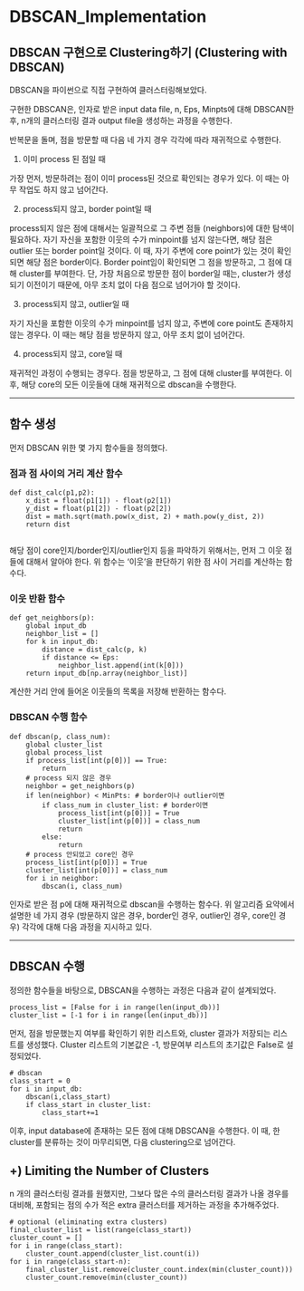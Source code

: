 # DBSCAN_Implementation
## DBSCAN 구현으로 Clustering하기 (Clustering with DBSCAN)

DBSCAN을 파이썬으로 직접 구현하여 클러스터링해보았다.

구현한 DBSCAN은, 인자로 받은 input data file, n, Eps, Minpts에 대해 DBSCAN한 후, n개의 클러스터링 결과 output file을 생성하는 과정을 수행한다.

반복문을 돌며, 점을 방문할 때 다음 네 가지 경우 각각에 따라 재귀적으로 수행한다.

 

1. 이미 process 된 점일 때

가장 먼저, 방문하려는 점이 이미 process된 것으로 확인되는 경우가 있다. 이 때는 아무 작업도 하지 않고 넘어간다.

 

2. process되지 않고, border point일 때

process되지 않은 점에 대해서는 일괄적으로 그 주변 점들 (neighbors)에 대한 탐색이 필요하다. 자기 자신을 포함한 이웃의 수가 minpoint를 넘지 않는다면, 해당 점은 outlier 또는 border point일 것이다. 이 때, 자기 주변에 core point가 있는 것이 확인되면 해당 점은 border이다. Border point임이 확인되면 그 점을 방문하고, 그 점에 대해 cluster를 부여한다. 단, 가장 처음으로 방문한 점이 border일 때는, cluster가 생성되기 이전이기 때문에, 아무 조치 없이 다음 점으로 넘어가야 할 것이다.

 

3. process되지 않고, outlier일 때

자기 자신을 포함한 이웃의 수가 minpoint를 넘지 않고, 주변에 core point도 존재하지 않는 경우다. 이 때는 해당 점을 방문하지 않고, 아무 조치 없이 넘어간다.

 

4. process되지 않고, core일 때

재귀적인 과정이 수행되는 경우다. 점을 방문하고, 그 점에 대해 cluster를 부여한다. 이후, 해당 core의 모든 이웃들에 대해 재귀적으로 dbscan을 수행한다.
- - -
 
## 함수 생성
먼저 DBSCAN 위한 몇 가지 함수들을 정의했다.

 

### 점과 점 사이의 거리 계산 함수

```
def dist_calc(p1,p2):
    x_dist = float(p1[1]) - float(p2[1])
    y_dist = float(p1[2]) - float(p2[2])
    dist = math.sqrt(math.pow(x_dist, 2) + math.pow(y_dist, 2))
    return dist
 
```

해당 점이 core인지/border인지/outlier인지 등을 파악하기 위해서는, 먼저 그 이웃 점들에 대해서 알아야 한다. 위 함수는 ‘이웃’을 판단하기 위한 점 사이 거리를 계산하는 함수다.

 

### 이웃 반환 함수
```
def get_neighbors(p):
    global input_db
    neighbor_list = []
    for k in input_db:
        distance = dist_calc(p, k)
        if distance <= Eps:
            neighbor_list.append(int(k[0]))
    return input_db[np.array(neighbor_list)]
```

계산한 거리 안에 들어온 이웃들의 목록을 저장해 반환하는 함수다.

 

### DBSCAN 수행 함수
```
def dbscan(p, class_num):
    global cluster_list
    global process_list
    if process_list[int(p[0])] == True:
        return
    # process 되지 않은 경우
    neighbor = get_neighbors(p)
    if len(neighbor) < MinPts: # border이나 outlier이면
        if class_num in cluster_list: # border이면
            process_list[int(p[0])] = True
            cluster_list[int(p[0])] = class_num
            return
        else:
            return
    # process 안되었고 core인 경우
    process_list[int(p[0])] = True
    cluster_list[int(p[0])] = class_num
    for i in neighbor:
        dbscan(i, class_num)
```

인자로 받은 점 p에 대해 재귀적으로 dbscan을 수행하는 함수다. 위 알고리즘 요약에서 설명한 네 가지 경우 (방문하지 않은 경우, border인 경우, outlier인 경우, core인 경우) 각각에 대해 다음 과정을 지시하고 있다.

 - - -

## DBSCAN 수행
정의한 함수들을 바탕으로, DBSCAN을 수행하는 과정은 다음과 같이 설계되었다.

 
```
process_list = [False for i in range(len(input_db))]
cluster_list = [-1 for i in range(len(input_db))]
```
먼저, 점을 방문했는지 여부를 확인하기 위한 리스트와, cluster 결과가 저장되는 리스트를 생성했다. Cluster 리스트의 기본값은 -1, 방문여부 리스트의 초기값은 False로 설정되었다.

 
```
# dbscan
class_start = 0
for i in input_db:
    dbscan(i,class_start)
    if class_start in cluster_list:
        class_start+=1
```
이후, input database에 존재하는 모든 점에 대해 DBSCAN을 수행한다. 이 때, 한 cluster를 분류하는 것이 마무리되면, 다음 clustering으로 넘어간다.

 

 

## +) Limiting the Number of Clusters

n 개의 클러스터링 결과를 원했지만, 그보다 많은 수의 클러스터링 결과가 나올 경우를 대비해, 포함되는 점의 수가 적은 extra 클러스터를 제거하는 과정을 추가해주었다.
```
# optional (eliminating extra clusters)
final_cluster_list = list(range(class_start))
cluster_count = []
for i in range(class_start):
    cluster_count.append(cluster_list.count(i))
for i in range(class_start-n):
    final_cluster_list.remove(cluster_count.index(min(cluster_count)))
    cluster_count.remove(min(cluster_count))
```

